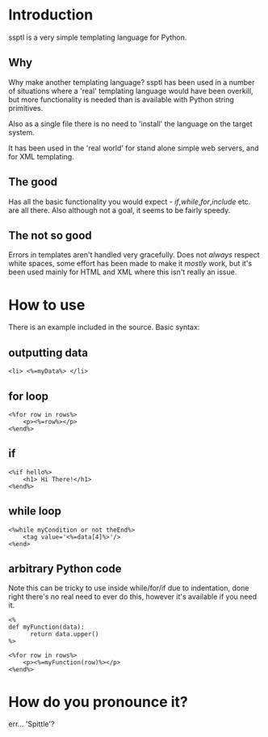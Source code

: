 Introduction
============

ssptl is a very simple templating language for Python.

Why
---

Why make another templating language?  ssptl has been used in a number of situations where a 'real' templating language would have been overkill, but more functionality is needed than is available with Python string primitives.

Also as a single file there is no need to 'install' the language on the target system.

It has been used in the 'real world' for stand alone simple web servers, and for XML templating.

The good
--------


Has all the basic functionality  you would expect - _if_,_while_,_for_,_include_ etc. are all there. Also although not a goal, it seems to be fairly speedy.

The not so good
---------------

Errors in templates aren't handled very gracefully.
Does not _always_ respect white spaces, some effort has been made to make it _mostly_ work, but it's been used mainly for HTML and XML where this isn't really an issue.


How to use
==========

There is an example included in the source.  Basic syntax:

outputting data
---------------

    <li> <%=myData%> </li>

for loop
--------

    <%for row in rows%>
        <p><%=row%></p>
    <%end%>

if
--

    <%if hello%>
        <h1> Hi There!</h1>
    <%end%>

while loop
----------

    <%while myCondition or not theEnd%>
        <tag value='<%=data[4]%>'/>
    <%end>

arbitrary Python code
---------------------

Note this can be tricky to use inside while/for/if due to indentation, done right there's no real need to ever do this, however it's available if you need it.

    <%
    def myFunction(data):
          return data.upper()
    %>

    <%for row in rows%>
        <p><%=myFunction(row)%></p>
    <%end%>


How do you pronounce it?
========================

err... 'Spittle'? 
